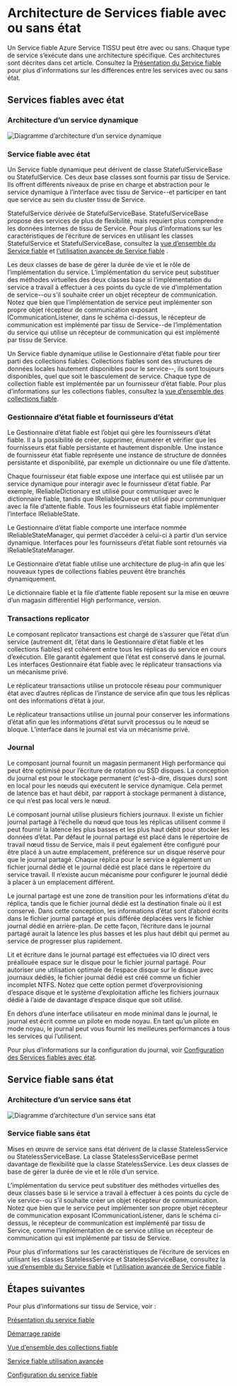 <properties
   pageTitle="Architecture du service fiable | Microsoft Azure"
   description="Vue d’ensemble de l’architecture du Service fiable pour les services avec ou sans état"
   services="service-fabric"
   documentationCenter=".net"
   authors="AlanWarwick"
   manager="timlt"
   editor="vturecek"/>

<tags
   ms.service="Service-Fabric"
   ms.devlang="dotnet"
   ms.topic="article"
   ms.tgt_pltfrm="NA"
   ms.workload="NA"
   ms.date="03/30/2016"
   ms.author="alanwar"/>

# <a name="architecture-for-stateful-and-stateless-reliable-services"></a>Architecture de Services fiable avec ou sans état

Un Service fiable Azure Service TISSU peut être avec ou sans. Chaque type de service s’exécute dans une architecture spécifique. Ces architectures sont décrites dans cet article.
Consultez la [Présentation du Service fiable](service-fabric-reliable-services-introduction.md) pour plus d’informations sur les différences entre les services avec ou sans état.

## <a name="stateful-reliable-services"></a>Services fiables avec état

### <a name="architecture-of-a-stateful-service"></a>Architecture d’un service dynamique
![Diagramme d’architecture d’un service dynamique](./media/service-fabric-reliable-services-platform-architecture/reliable-stateful-service-architecture.png)

### <a name="stateful-reliable-service"></a>Service fiable avec état

Un Service fiable dynamique peut dérivent de classe StatefulServiceBase ou StatefulService. Ces deux base classes sont fournis par tissu de Service. Ils offrent différents niveaux de prise en charge et abstraction pour le service dynamique à l’interface avec tissu de Service--et participer en tant que service au sein du cluster tissu de Service.

StatefulService dérivée de StatefulServiceBase. StatefulServiceBase propose des services de plus de flexibilité, mais requiert plus comprendre les données internes de tissu de Service.
Pour plus d’informations sur les caractéristiques de l’écriture de services en utilisant les classes StatefulService et StatefulServiceBase, consultez la [vue d’ensemble du Service fiable](service-fabric-reliable-services-introduction.md) et [l’utilisation avancée de Service fiable](service-fabric-reliable-services-advanced-usage.md) .

Les deux classes de base de gérer la durée de vie et le rôle de l’implémentation du service. L’implémentation du service peut substituer des méthodes virtuelles des deux classes base si l’implémentation du service a travail à effectuer à ces points du cycle de vie d’implémentation de service--ou s’il souhaite créer un objet récepteur de communication. Notez que bien que l’implémentation de service peut implémenter son propre objet récepteur de communication exposant ICommunicationListener, dans le schéma ci-dessus, le récepteur de communication est implémenté par tissu de Service--de l’implémentation du service qui utilise un récepteur de communication qui est implémenté par tissu de Service.

Un Service fiable dynamique utilise le Gestionnaire d’état fiable pour tirer parti des collections fiables. Collections fiables sont des structures de données locales hautement disponibles pour le service--, ils sont toujours disponibles, quel que soit le basculement de service. Chaque type de collection fiable est implémentée par un fournisseur d’état fiable.
Pour plus d’informations sur les collections fiables, consultez la [vue d’ensemble des collections fiable](service-fabric-reliable-services-reliable-collections.md).

### <a name="reliable-state-manager-and-state-providers"></a>Gestionnaire d’état fiable et fournisseurs d’état

Le Gestionnaire d’état fiable est l’objet qui gère les fournisseurs d’état fiable. Il a la possibilité de créer, supprimer, énumérer et vérifier que les fournisseurs état fiable persistante et hautement disponible. Une instance de fournisseur état fiable représente une instance de structure de données persistante et disponibilité, par exemple un dictionnaire ou une file d’attente.

Chaque fournisseur état fiable expose une interface qui est utilisée par un service dynamique pour interagir avec le fournisseur d’état fiable. Par exemple, IReliableDictionary est utilisé pour communiquer avec le dictionnaire fiable, tandis que IReliableQueue est utilisé pour communiquer avec la file d’attente fiable. Tous les fournisseurs état fiable implémenter l’interface IReliableState.

Le Gestionnaire d’état fiable comporte une interface nommée IReliableStateManager, qui permet d’accéder à celui-ci à partir d’un service dynamique. Interfaces pour les fournisseurs d’état fiable sont retournés via IReliableStateManager.

Le Gestionnaire d’état fiable utilise une architecture de plug-in afin que les nouveaux types de collections fiables peuvent être branchés dynamiquement.

Le dictionnaire fiable et la file d’attente fiable reposent sur la mise en œuvre d’un magasin différentiel High performance, version.

### <a name="transactional-replicator"></a>Transactions replicator

Le composant replicator transactions est chargé de s’assurer que l’état d’un service (autrement dit, l’état dans le Gestionnaire d’état fiable et les collections fiables) est cohérent entre tous les réplicas du service en cours d’exécution. Elle garantit également que l’état est conservé dans le journal. Les interfaces Gestionnaire état fiable avec le réplicateur transactions via un mécanisme privé.

Le réplicateur transactions utilise un protocole réseau pour communiquer état avec d’autres réplicas de l’instance de service afin que tous les réplicas ont des informations d’état à jour.

Le réplicateur transactions utilise un journal pour conserver les informations d’état afin que les informations d’état survit processus ou le nœud se bloque. L’interface dans le journal est via un mécanisme privé.

### <a name="log"></a>Journal

Le composant journal fournit un magasin permanent High performance qui peut être optimisé pour l’écriture de rotation ou SSD disques.  La conception du journal est pour le stockage permanent (c'est-à-dire, disques durs) sont en local pour les nœuds qui exécutent le service dynamique. Cela permet de latence bas et haut débit, par rapport à stockage permanent à distance, ce qui n’est pas local vers le nœud.

Le composant journal utilise plusieurs fichiers journaux. Il existe un fichier journal partagé à l’échelle du nœud que tous les réplicas utilisent comme il peut fournir la latence les plus basses et les plus haut débit pour stocker les données d’état. Par défaut le journal partagé est placé dans le répertoire de travail nœud tissu de Service, mais il peut également être configuré pour être placé à un autre emplacement, préférence sur un disque réservé pour que le journal partagé. Chaque réplica pour le service a également un fichier journal dédié et le journal dédié est placé dans le répertoire du service travail. Il n’existe aucun mécanisme pour configurer le journal dédié à placer à un emplacement différent.

Le journal partagé est une zone de transition pour les informations d’état du réplica, tandis que le fichier journal dédié est la destination finale où il est conservé. Dans cette conception, les informations d’état sont d’abord écrits dans le fichier journal partagé et puis différée déplacées vers le fichier journal dédié en arrière-plan. De cette façon, l’écriture dans le journal partagé aurait la latence les plus basses et les plus haut débit qui permet au service de progresser plus rapidement.

Lit et écriture dans le journal partagé est effectuées via IO direct vers préallouée espace sur le disque pour le fichier journal partagé. Pour autoriser une utilisation optimale de l’espace disque sur le disque avec journaux dédiés, le fichier journal dédié est créé comme un fichier incomplet NTFS. Notez que cette option permet d’overprovisioning d’espace disque et le système d’exploitation affiche les fichiers journaux dédié à l’aide de davantage d’espace disque que soit utilisé.

En dehors d’une interface utilisateur en mode minimal dans le journal, le journal est écrit comme un pilote en mode noyau. En tant qu’un pilote en mode noyau, le journal peut vous fournir les meilleures performances à tous les services qui l’utilisent.

Pour plus d’informations sur la configuration du journal, voir [Configuration des Services fiables avec état](service-fabric-reliable-services-configuration.md).

## <a name="stateless-reliable-service"></a>Service fiable sans état

### <a name="architecture-of-a-stateless-service"></a>Architecture d’un service sans état
![Diagramme d’architecture d’un service sans état](./media/service-fabric-reliable-services-platform-architecture/reliable-stateless-service-architecture.png)

### <a name="stateless-reliable-service"></a>Service fiable sans état

Mises en œuvre de service sans état dérivent de la classe StatelessService ou StatelessServiceBase. La classe StatelessServiceBase permet davantage de flexibilité que la classe StatelessService.
Les deux classes de base de gérer la durée de vie et le rôle d’un service.

L’implémentation du service peut substituer des méthodes virtuelles des deux classes base si le service a travail à effectuer à ces points du cycle de vie service--ou s’il souhaite créer un objet récepteur de communication. Notez que bien que le service peut implémenter son propre objet récepteur de communication exposant ICommunicationListener, dans le schéma ci-dessus, le récepteur de communication est implémenté par tissu de Service, comme l’implémentation de ce service utilise un récepteur de communication qui est implémenté par tissu de Service.

Pour plus d’informations sur les caractéristiques de l’écriture de services en utilisant les classes StatelessService et StatelessServiceBase, consultez la [vue d’ensemble du Service fiable](service-fabric-reliable-services-introduction.md) et [l’utilisation avancée de Service fiable](service-fabric-reliable-services-advanced-usage.md) .

<!--Every topic should have next steps and links to the next logical set of content to keep the customer engaged-->
## <a name="next-steps"></a>Étapes suivantes

Pour plus d’informations sur tissu de Service, voir :

[Présentation du service fiable](service-fabric-reliable-services-introduction.md)

[Démarrage rapide](service-fabric-reliable-services-quick-start.md)

[Vue d’ensemble des collections fiable](service-fabric-reliable-services-reliable-collections.md)

[Service fiable utilisation avancée](service-fabric-reliable-services-advanced-usage.md)

[Configuration du service fiable](service-fabric-reliable-services-configuration.md)  
